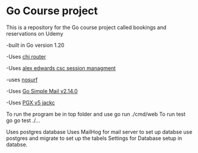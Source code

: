 # Go Course project

This is a repository for the Go course project called bookings and reservations on Udemy

-built in Go version 1.20

-Uses [chi router](github.com/go-chi/chi/v5)

-Uses [alex edwards csc session managment](github.com/alexedwards/scs/v2)

-uses [nosurf](github.com/justinas/nosurf)

-Uses [Go Simple Mail v2.14.0](github.com/xhit/go-simple-mail/v2) 

-Uses [PGX v5 jackc](github.com/jackc/pgx) 

To run the program be in top folder and use 
go run ./cmd/web 
To run test go 
go test ./...

Uses postgres database
Uses MailHog for mail server
to set up databse use postgres and migrate to set up the tabels
Settings for Database setup in databse.
